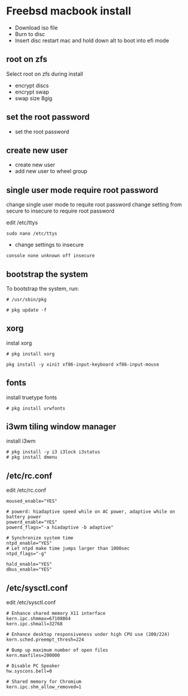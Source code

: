 # Freebsd macbook install

* Download iso file
* Burn to disc
* Insert disc restart mac and hold down alt to boot into efi mode

## root on zfs

Select root on zfs during install

* encrypt discs
* encrypt swap
* swap size 8gig

## set the root password

* set the root password

## create new user

* create new user
* add new user to wheel group

## single user mode require root password

change single user mode to requite root password
change setting from secure to insecure to require root password

edit /etc/ttys

```
sudo nano /etc/ttys
```

* change settings to insecure

```
console none unknown off insecure
```

## bootstrap the system

To bootstrap the system, run:

```
# /usr/sbin/pkg
```

```
# pkg update -f
```

## xorg

instal xorg

```
# pkg install xorg
```

```
pkg install -y xinit xf86-input-keyboard xf86-input-mouse
```

## fonts

install truetype fonts

```
# pkg install urwfonts
```

## i3wm tiling window manager

install i3wm

```
# pkg install -y i3 i3lock i3status
# pkg install dmenu
```

## /etc/rc.conf

edit /etc/rc.conf

```
moused_enable="YES"

# powerd: hiadaptive speed while on AC power, adaptive while on battery power
powerd_enable="YES"
powerd_flags="-a hiadaptive -b adaptive"

# Synchronize system time
ntpd_enable="YES"
# Let ntpd make time jumps larger than 1000sec
ntpd_flags="-g"

hald_enable="YES"
dbus_enable="YES"
```

## /etc/sysctl.conf

edit /etc/sysctl.conf

```
# Enhance shared memory X11 interface
kern.ipc.shmmax=67108864
kern.ipc.shmall=32768

# Enhance desktop responsiveness under high CPU use (200/224)
kern.sched.preempt_thresh=224

# Bump up maximum number of open files
kern.maxfiles=200000

# Disable PC Speaker
hw.syscons.bell=0

# Shared memory for Chromium
kern.ipc.shm_allow_removed=1
```
